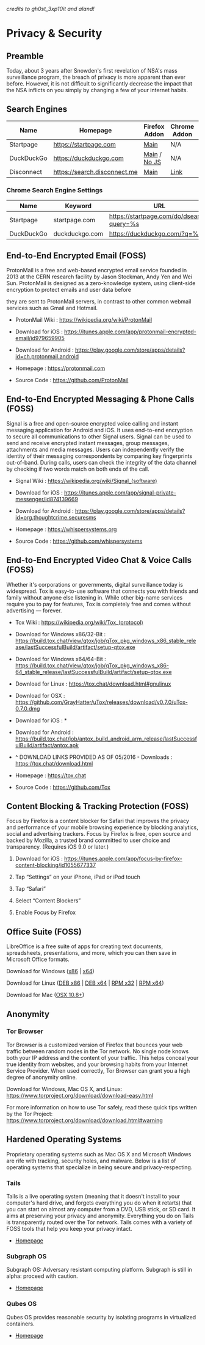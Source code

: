*credits to gh0st_3xp10it and aland!*

# Privacy & Security

## Preamble

Today, about 3 years after Snowden's first revelation of NSA's mass surveillance program, the breach of privacy is more apparent than ever before. However, it is not difficult to significantly decrease the impact that the NSA inflicts on you simply by changing a few of your internet habits.

## Search Engines

| Name       | Homepage                     | Firefox Addon                                                                   | Chrome Addon | Privacy Policy |
|------------|------------------------------|---------------------------------------------------------------------------------|-----|----------------|
| Startpage  | https://startpage.com        | [Main](https://addons.mozilla.org/firefox/addon/startpage-https-privacy-search) | N/A | [Link](https://startpage.com/eng/privacy-policy.html)
| DuckDuckGo | https://duckduckgo.com       | [Main](https://addons.mozilla.org/firefox/addon/duckduckgo-ssl) / [No JS](https://addons.mozilla.org/firefox/addon/duckduckgo-html) | N/A | [Link](https://duckduckgo.com/privacy)
| Disconnect | https://search.disconnect.me | [Main](https://addons.mozilla.org/en-US/firefox/addon/disconnect-search/) | [Link](https://chrome.google.com/webstore/detail/disconnect-search/hmobfennjmjnkdbklhcnnfbhfibedgkk?hl=en) | [Link](https://disconnect.me/privacy)

### Chrome Search Engine Settings

| Name       | Keyword        | URL                                       |
|------------|----------------|-------------------------------------------|
| Startpage  | startpage.com  | https://startpage.com/do/dsearch?query=%s |
| DuckDuckGo | duckduckgo.com | https://duckduckgo.com/?q=%s              |

## End-to-End Encrypted Email (FOSS)

ProtonMail is a free and web-based encrypted email service founded in 2013 at the CERN research facility by Jason Stockman, Andy Yen and Wei Sun. ProtonMail is designed as a zero-knowledge system, using client-side encryption to protect emails and user data before

they are sent to ProtonMail servers, in contrast to other common webmail services such as Gmail and Hotmail.

- ProtonMail Wiki : https://wikipedia.org/wiki/ProtonMail

- Download for iOS : https://itunes.apple.com/app/protonmail-encrypted-email/id979659905

- Download for Android : https://play.google.com/store/apps/details?id=ch.protonmail.android

- Homepage : https://protonmail.com

- Source Code : https://github.com/ProtonMail

## End-to-End Encrypted Messaging & Phone Calls (FOSS)

Signal is a free and open-source encrypted voice calling and instant messaging application for Android and iOS. It uses end-to-end encryption to secure all communications to other Signal users. Signal can be used to send and receive encrypted instant messages, group messages, attachments and media messages. Users can independently verify the identity of their messaging correspondents by comparing key fingerprints out-of-band. During calls, users can check the integrity of the data channel by checking if two words match on both ends of the call.

- Signal Wiki : https://wikipedia.org/wiki/Signal_(software)

- Download for iOS : https://itunes.apple.com/app/signal-private-messenger/id874139669

- Download for Android : https://play.google.com/store/apps/details?id=org.thoughtcrime.securesms

- Homepage : https://whispersystems.org

- Source Code : https://github.com/whispersystems

## End-to-End Encrypted  Video Chat & Voice Calls (FOSS)

Whether it's corporations or governments, digital surveillance today is widespread. Tox is easy-to-use software that connects you with friends and family without anyone else listening in. While other big-name services require you to pay for features, Tox is completely free and comes without advertising — forever.

- Tox Wiki : https://wikipedia.org/wiki/Tox_(protocol)

- Download for Windows x86/32-Bit : https://build.tox.chat/view/qtox/job/qTox_pkg_windows_x86_stable_release/lastSuccessfulBuild/artifact/setup-qtox.exe

- Download for Windows x64/64-Bit : https://build.tox.chat/view/qtox/job/qTox_pkg_windows_x86-64_stable_release/lastSuccessfulBuild/artifact/setup-qtox.exe

- Download for Linux : https://tox.chat/download.html#gnulinux

- Download for OSX : https://github.com/GrayHatter/uTox/releases/download/v0.7.0/uTox-0.7.0.dmg

- Download for iOS : *

- Download for Android : https://build.tox.chat/job/antox_build_android_arm_release/lastSuccessfulBuild/artifact/antox.apk

- ^ DOWNLOAD LINKS PROVIDED AS OF 05/2016 - Downloads : https://tox.chat/download.html

- Homepage : https://tox.chat

- Source Code : https://github.com/Tox

## Content Blocking & Tracking Protection (FOSS)

Focus by Firefox is a content blocker for Safari that improves the privacy and performance of your mobile browsing experience by blocking analytics, social and advertising trackers. Focus by Firefox is free, open source and backed by Mozilla, a trusted brand committed to user choice and transparency. (Requires iOS 9.0 or later.)

1. Download for iOS : https://itunes.apple.com/app/focus-by-firefox-content-blocking/id1055677337

2. Tap “Settings” on your iPhone, iPad or iPod touch

3. Tap “Safari”

4. Select “Content Blockers”

5. Enable Focus by Firefox

## Office Suite (FOSS)

LibreOffice is a free suite of apps for creating text documents, spreadsheets, presentations, and more, which you can then save in Microsoft Office formats.

Download for Windows ([x86](https://www.libreoffice.org/download/libreoffice-fresh/?type=win-x86) | [x64](https://www.libreoffice.org/download/libreoffice-fresh/?type=win-x86_64))

Download for Linux ([DEB x86](https://www.libreoffice.org/download/libreoffice-fresh/?type=deb-x86) | [DEB x64](https://www.libreoffice.org/download/libreoffice-fresh/?type=deb-x86_64) |
[RPM x32](https://www.libreoffice.org/download/libreoffice-fresh/?type=rpm-x86) | [RPM x64](https://www.libreoffice.org/download/libreoffice-fresh/?type=rpm-x86_64))

Download for Mac ([OSX 10.8+](https://www.libreoffice.org/download/libreoffice-fresh/?type=mac-x86_64))

## Anonymity

### Tor Browser

Tor Browser is a customized version of Firefox that bounces your web traffic between random nodes in the Tor network. No single node knows both your IP address and the content of your traffic. This helps conceal your true identity from websites, and your browsing habits from your Internet Service Provider. When used correctly, Tor Browser can grant you a high degree of anonymity online.

Download for Windows, Mac OS X, and Linux: https://www.torproject.org/download/download-easy.html

For more information on how to use Tor safely, read these quick tips written by the Tor Project: https://www.torproject.org/download/download.html#warning

## Hardened Operating Systems

Proprietary operating systems such as Mac OS X and Microsoft Windows are rife with tracking, security holes, and malware. Below is a list of operating systems that specialize in being secure and privacy-respecting.

### Tails

Tails is a live operating system (meaning that it doesn't install to your computer's hard drive, and forgets everything you do when it retarts) that you can start on almost any computer from a DVD, USB stick, or SD card. It aims at preserving your privacy and anonymity. Everything you do on Tails is transparently routed over the Tor network. Tails comes with a variety of FOSS tools that help you keep your privacy intact.

- [Homepage](https://tails.boum.org/)

### Subgraph OS

Subgraph OS: Adversary resistant computing platform.
Subgraph is still in alpha: proceed with caution.

- [Homepage](https://subgraph.com/sgos/)

### Qubes OS

Qubes OS provides reasonable security by isolating programs in virtualized containers.

- [Homepage](https://www.qubes-os.org/)
